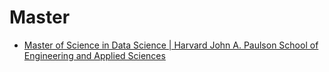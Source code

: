 # Master

* [Master of Science in Data Science \| Harvard John A. Paulson School of Engineering and Applied Sciences](https://www.seas.harvard.edu/programs/graduate/applied-computation/master-of-science-in-data-science)

